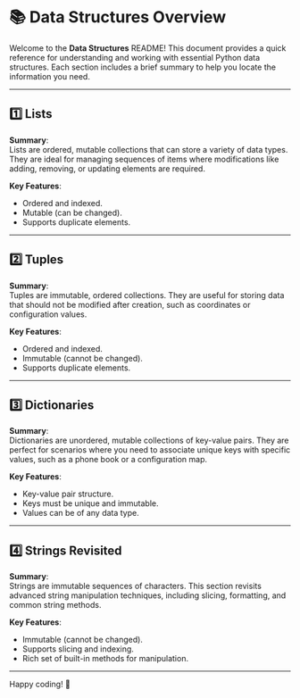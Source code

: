# 📚 Data Structures Overview

Welcome to the **Data Structures** README! This document provides a quick reference for understanding and working with essential Python data structures. Each section includes a brief summary to help you locate the information you need.

---

## 1️⃣ Lists
**Summary**:  
Lists are ordered, mutable collections that can store a variety of data types. They are ideal for managing sequences of items where modifications like adding, removing, or updating elements are required.

**Key Features**:  
- Ordered and indexed.
- Mutable (can be changed).
- Supports duplicate elements.

---

## 2️⃣ Tuples
**Summary**:  
Tuples are immutable, ordered collections. They are useful for storing data that should not be modified after creation, such as coordinates or configuration values.

**Key Features**:  
- Ordered and indexed.
- Immutable (cannot be changed).
- Supports duplicate elements.

---

## 3️⃣ Dictionaries
**Summary**:  
Dictionaries are unordered, mutable collections of key-value pairs. They are perfect for scenarios where you need to associate unique keys with specific values, such as a phone book or a configuration map.

**Key Features**:  
- Key-value pair structure.
- Keys must be unique and immutable.
- Values can be of any data type.

---

## 4️⃣ Strings Revisited
**Summary**:  
Strings are immutable sequences of characters. This section revisits advanced string manipulation techniques, including slicing, formatting, and common string methods.

**Key Features**:  
- Immutable (cannot be changed).
- Supports slicing and indexing.
- Rich set of built-in methods for manipulation.

---

Happy coding! 🚀